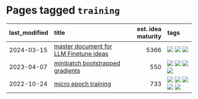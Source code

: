 # Pages tagged `training`

|last_modified|title|est. idea maturity|tags
|:---|:---|---:|:---|
|2024-03-15|[master document for LLM Finetune ideas](../llm_finetunes.md)|5366|[![](https://img.shields.io/badge/tag-experimental-b25b5)](../tags/experimental.md) [![](https://img.shields.io/badge/tag-llm-f76896)](../tags/llm.md) [![](https://img.shields.io/badge/tag-training-5e378d)](../tags/training.md)|
|2023-04-07|[minibatch bootstrapped gradients](../minibatch-bootstrapped-gradients.md)|550|[![](https://img.shields.io/badge/tag-experimental-b25b5)](../tags/experimental.md) [![](https://img.shields.io/badge/tag-optimization-96f12e)](../tags/optimization.md) [![](https://img.shields.io/badge/tag-training-5e378d)](../tags/training.md) [![](https://img.shields.io/badge/tag-wip-e6ab9)](../tags/wip.md)|
|2022-10-24|[micro epoch training](../micro-epoch.md)|733|[![](https://img.shields.io/badge/tag-augmentation-7064e0)](../tags/augmentation.md) [![](https://img.shields.io/badge/tag-dataset-683f3)](../tags/dataset.md) [![](https://img.shields.io/badge/tag-heuristics-6819c6)](../tags/heuristics.md) [![](https://img.shields.io/badge/tag-tooling-77485f)](../tags/tooling.md) [![](https://img.shields.io/badge/tag-training-5e378d)](../tags/training.md)|